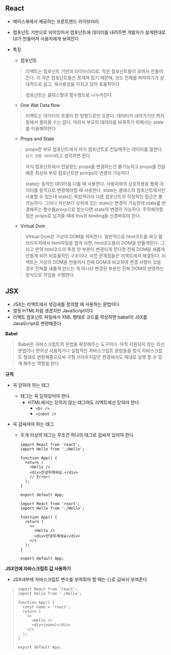 ## React

- 페이스북에서 제공하는 프론트엔드 라이브러리

- 컴포넌트 기반으로 되어있어서 컴포넌트에 데이터를 내려주면 개발자가 설계한대로 UI가 만들어져 사용자에게 보여진다

- 특징

  - 컴포넌트
  >  리액트는 컴포넌트 기반의 라이브러리로, 작은 컴포넌트들이 모여서 만들어진다. 이 작은 컴포넌트들은 쪼개져 있기 때문에, 코드 전체를 파악하기가 상대적으로 쉽고, 재사용성을 가지고 있어 효율적이다
  >
  > 컴포넌트는 클래스형과 함수형으로 나누어진다

  - One Wat Data flow
  > 리액트는 데이터의 흐름이 한 방향으로만 흐른다. 데이터가 내려가기만 하지 밑에서 올라올 수는 없다. 따라서 부모의 데이터를 바꿔주기 위해서는 state를 이용해야한다

  - Props and State

  > props란 부모 컴포넌트에서 자식 컴포넌트로 전달해주는 데이터를 말한다. `읽기 전용 데이터`라고 생각하면 된다
  >
  > 자식 컴포넌트에서 전달받는 props를 변경하는건 불가능하고 props를 전달해준 최상위 부모 컴포넌트만 prorps의 변경이 가능하다
  >
  > state는 동적인 데이터를 다룰 때 사용한다. 사용자와의 상호작용을 통해 데이터를 동적으로 변경해야할 때 사용한다. state는 클래스혀 컴포넌트에서만 사용할 수 있는데 state는 독립적이라 다른 컴포넌트의 직접적인 접근은 불가능하다. 그러나 자신보다 상위에 있는 state는 변경이 가능한데 state를 변경해주는 함수를prorp으로 받는다면 state의 변경이 가능하다. 주의해야할 점은 props로 넘겨줄 때에 this의 binding을 신경써줘야 한다.

  - Virtual Dom

  > VIrtual Dom은 가상의 DOM을 의미한다. 일반적으로 html코드를 짜고 웹 브라우저에서 html파일을 열게 되면, html코드들이 DOM을 만들게된다. 그리고 만약 html코드의 특정 한 부분이 변경되게 된다면 전체 DOM을 새롭게 만들게 되어 비효율적인 구조이다. 이런 문제점들은 리액트에서 해결된다. 리액트는 가상의 DOM을 만들어서 진짜 DOM과 비교하여 변경 사항이 있을 경우 전체를 새롭게 만드는 게 아니라 변경된 부분만 진짜 DOM의 반영하는 방식으로 작업을 수행한다.



## JSX

- JSX는 리액트에서 생김새를 정의할 때 사용하는 문법이다
- 얼핏 HTML처럼 생겼지만 JavaScript이다
- 리액트 컴포넌트 파일에서 XML 형태로 코드를 작성하면 babel이 JSX를 JavaScript로 변환해준다.

**Babel**

>  Babel은 자바스크립트의 문법을 확장해주는 도구이다. 아직 지원되지 않는 최신 문법이나 편의상 사용하거나 실험적인 자바스크립트 문법들을 정식 자바스크립트 형태로 변환해줌으로써 구형 브라우저같은 환경에서도 제대로 실행 할 수 있게 해주는 역할을 한다

**규칙**

- 꼭 닫혀야 하는 태그

  - 태그는 꼭 닫혀있어야 한다.
    - HTML에서는 닫히지 않는 태그여도 리엑트에선 닫혀야 한다
      - `<br />`
      - `<input />`

- 꼭 감싸져야 하는 태그

  - 두개 이상의 태그는 무조건 하나의 태그로 감싸져 있어야 한다

    ```react
    import React from 'react';
    import Hello from './Hello';
    
    function App() {
      return (
        <Hello />
        <div>안녕히계세요.</div>
        // Error!
      );
    }
    
    export default App;
    ```

    

    ```react
    import React from 'react';
    import Hello from './Hello';
    
    function App() {
      return (
        <>
          <Hello />
          <div>안녕히계세요</div>
        </>
      );
    }
    
    export default App;
    ```

**JSX안에 자바스크립트 값 사용하기**

-  JSX내부에 자바스크립트 변수를 보여줘야 할 때는 `{}`로 감싸서 보여준다

> ```react
> import React from 'react';
> import Hello from './Hello';
> 
> function App() {
>   const name = 'react';
>   return (
>     <>
>       <Hello />
>       <div>{name}</div>
>     </>
>   );
> }
> 
> export default App;
> ```



